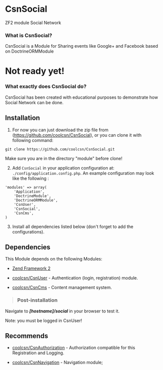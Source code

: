 CsnSocial
=========
ZF2 module Social Network

### What is CsnSocial? ###
CsnSocial is a Module for Sharing events like Google+ and Facebook based on DoctrineORMModule

Not ready yet!
=========

### What exactly does CsnSocial do? ###

CsnSocial has been created with educational purposes to demonstrate how Social Network can be done.


Installation
------------

1. For now you can just download the zip file from (https://github.com/coolcsn/CsnSocial), or you can clone it with following command:
```
git clone https://github.com/coolcsn/CsnSocial.git
```
Make sure you are in the directory "module" before clone!

2. Add `CsnSocial` in your application configuration at: `./config/application.config.php`. An example configuration may look like the following :

```
'modules' => array(
    'Application',
    'DoctrineModule',
	'DoctrineORMModule',
	'CsnUser',
	'CsnSocial',
	'CsnCms',
)
```

3. Install all dependencies listed below (don't forget to add the configurations).

Dependencies
------------

This Module depends on the following Modules:

 - [Zend Framework 2](https://github.com/zendframework/zf2) 

 - [coolcsn/CsnUser](https://github.com/coolcsn/CsnUser) - Authentication (login, registration) module.
 - [coolcsn/CsnCms](https://github.com/coolcsn/CsnCms) - Content management system.
 

>### Post-installation ###
Navigate to ***[hostname]/social*** in your browser to test it.

Note: you must be logged in CsnUser!

Recommends
----------

- [coolcsn/CsnAuthorization](https://github.com/coolcsn/CsnAuthorization) - Authorization compatible for this Registration and Logging.
 
- [coolcsn/CsnNavigation](https://github.com/coolcsn/CsnNavigation) - Navigation module;
